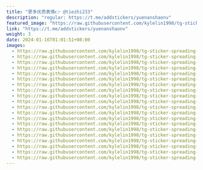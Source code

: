 ```yaml
---
title: "更多优质表情👉 @tiezhi233"
description: "regular: https://t.me/addstickers/yuenanshaonv"
featured_image: "https://raw.githubusercontent.com/kylelin1998/tg-sticker-spreading-worldwide-images/main/img/dadadae0-759f-4cea-a5d1-6b730b15ebf3.jpg"
link: "https://t.me/addstickers/yuenanshaonv"
weight: 3
date: 2024-01-16T01:01:51+08:00
images:
  - https://raw.githubusercontent.com/kylelin1998/tg-sticker-spreading-worldwide-images/main/img/dadadae0-759f-4cea-a5d1-6b730b15ebf3.jpg
  - https://raw.githubusercontent.com/kylelin1998/tg-sticker-spreading-worldwide-images/main/img/316e8569-e0ca-4d90-93bb-278554c9f809.jpg
  - https://raw.githubusercontent.com/kylelin1998/tg-sticker-spreading-worldwide-images/main/img/a45bd82a-a35a-4e10-9d60-be4b2d94aed0.jpg
  - https://raw.githubusercontent.com/kylelin1998/tg-sticker-spreading-worldwide-images/main/img/a73dd17a-5c64-4eb7-820a-dfb3e4b882c6.jpg
  - https://raw.githubusercontent.com/kylelin1998/tg-sticker-spreading-worldwide-images/main/img/1702f050-63b8-49ad-af33-8d0ec8a06a06.jpg
  - https://raw.githubusercontent.com/kylelin1998/tg-sticker-spreading-worldwide-images/main/img/a6fa1c98-00b9-4e94-b51f-25c92f2b7133.jpg
  - https://raw.githubusercontent.com/kylelin1998/tg-sticker-spreading-worldwide-images/main/img/d33aacbf-ea07-4570-b3c4-21c7bd218e88.jpg
  - https://raw.githubusercontent.com/kylelin1998/tg-sticker-spreading-worldwide-images/main/img/784ec445-dea2-4859-ab6b-cd0440d3681f.jpg
  - https://raw.githubusercontent.com/kylelin1998/tg-sticker-spreading-worldwide-images/main/img/3b33887e-0c7a-4c6a-890b-30ecb808cfb9.jpg
  - https://raw.githubusercontent.com/kylelin1998/tg-sticker-spreading-worldwide-images/main/img/9139c71d-2d5e-4660-b733-2e52f52b754d.jpg
  - https://raw.githubusercontent.com/kylelin1998/tg-sticker-spreading-worldwide-images/main/img/4b3246af-363a-4063-b01b-1cda99589f15.jpg
  - https://raw.githubusercontent.com/kylelin1998/tg-sticker-spreading-worldwide-images/main/img/160a3e80-94d0-4f5d-9558-3b88e2a57011.jpg
  - https://raw.githubusercontent.com/kylelin1998/tg-sticker-spreading-worldwide-images/main/img/1081c37a-1ee0-445e-b8b2-105503d39b41.jpg
  - https://raw.githubusercontent.com/kylelin1998/tg-sticker-spreading-worldwide-images/main/img/6e2e1052-d744-4b7e-9d7a-3a6692263c1f.jpg
  - https://raw.githubusercontent.com/kylelin1998/tg-sticker-spreading-worldwide-images/main/img/980bc2f3-b26d-4709-93db-25f32883269d.jpg
  - https://raw.githubusercontent.com/kylelin1998/tg-sticker-spreading-worldwide-images/main/img/dcdd7399-687b-4b25-9fdd-afb7ab5dd28a.jpg
  - https://raw.githubusercontent.com/kylelin1998/tg-sticker-spreading-worldwide-images/main/img/30654b65-b349-4c89-a851-63ff80d7de3f.jpg
  - https://raw.githubusercontent.com/kylelin1998/tg-sticker-spreading-worldwide-images/main/img/a7abb45c-80b4-4e09-a21b-8ce152d5cf26.jpg
  - https://raw.githubusercontent.com/kylelin1998/tg-sticker-spreading-worldwide-images/main/img/412d5f0b-167f-4b87-907c-7f09f0342908.jpg
  - https://raw.githubusercontent.com/kylelin1998/tg-sticker-spreading-worldwide-images/main/img/d8ce6a6f-a336-4ba0-bb71-73c098f9de63.jpg
---
```

